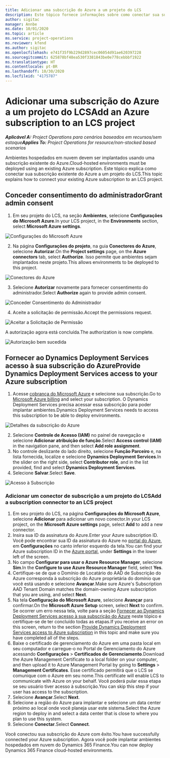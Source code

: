 ```yaml
---
title: Adicionar uma subscrição do Azure a um projeto do LCS
description: Este tópico fornece informações sobre como conectar sua subscrição do Azure a um projeto do LCS.
author: sigitac
manager: Annbe
ms.date: 10/01/2020
ms.topic: article
ms.service: project-operations
ms.reviewer: kfend
ms.author: sigitac
ms.openlocfilehash: e741f35f9b229d2897cec06054d91ae620397228
ms.sourcegitcommit: 625878bf48ea530f3381843be0e778cebbbf1922
ms.translationtype: HT
ms.contentlocale: pt-BR
ms.lasthandoff: 10/30/2020
ms.locfileid: "4175787"
---
```

# <a name="add-an-azure-subscription-to-an-lcs-project"></a><span data-ttu-id="44087-103">Adicionar uma subscrição do Azure a um projeto do LCS</span><span class="sxs-lookup"><span data-stu-id="44087-103">Add an Azure subscription to an LCS project</span></span>

<span data-ttu-id="44087-104">_**Aplicável A:** Project Operations para cenários baseados em recursos/sem estoque_</span><span class="sxs-lookup"><span data-stu-id="44087-104">_**Applies To:** Project Operations for resource/non-stocked based scenarios_</span></span>

<span data-ttu-id="44087-105">Ambientes hospedados em nuvem devem ser implantados usando uma subscrição existente do Azure.</span><span class="sxs-lookup"><span data-stu-id="44087-105">Cloud-hosted environments must be deployed using an existing Azure subscription.</span></span> <span data-ttu-id="44087-106">Este tópico explica como conectar sua subscrição existente do Azure a um projeto do LCS.</span><span class="sxs-lookup"><span data-stu-id="44087-106">This topic explains how to connect your existing Azure subscription to an LCS project.</span></span> 

## <a name="grant-admin-consent"></a><span data-ttu-id="44087-107">Conceder consentimento do administrador</span><span class="sxs-lookup"><span data-stu-id="44087-107">Grant admin consent</span></span>

1. <span data-ttu-id="44087-108">Em seu projeto do LCS, na seção **Ambientes**, selecione **Configurações do Microsoft Azure**.</span><span class="sxs-lookup"><span data-stu-id="44087-108">In your LCS project, in the **Environments** section, select **Microsoft Azure settings**.</span></span>

![Configurações do Microsoft Azure](./media/1MicrosoftAzureSettings.png)

2. <span data-ttu-id="44087-110">Na página **Configurações do projeto**, na guia **Conectores do Azure**, selecione **Autorizar**.</span><span class="sxs-lookup"><span data-stu-id="44087-110">On the **Project settings** page, on the **Azure connectors** tab, select **Authorize**.</span></span> <span data-ttu-id="44087-111">Isso permite que ambientes sejam implantados neste projeto.</span><span class="sxs-lookup"><span data-stu-id="44087-111">This allows environments to be deployed to this project.</span></span>

![Conectores do Azure](./media/2AzureConnectors.png)

3. <span data-ttu-id="44087-113">Selecione **Autorizar** novamente para fornecer consentimento do administrador.</span><span class="sxs-lookup"><span data-stu-id="44087-113">Select **Authorize** again to provide admin consent.</span></span>

![Conceder Consentimento do Administrador](./media/3GrantAdminConsent.png)

4. <span data-ttu-id="44087-115">Aceite a solicitação de permissão.</span><span class="sxs-lookup"><span data-stu-id="44087-115">Accept the permissions request.</span></span>

![Aceitar a Solicitação de Permissão](./media/4AcceptPermissionRequest.png)

<span data-ttu-id="44087-117">A autorização agora está concluída.</span><span class="sxs-lookup"><span data-stu-id="44087-117">The authorization is now complete.</span></span> 

![Autorização bem sucedida](./media/5AuthorizationComplete.png)

## <a name="provide-dynamics-deployment-services-access-to-your-azure-subscription"></a><a name="provide"></a><span data-ttu-id="44087-119">Fornecer ao Dynamics Deployment Services acesso à sua subscrição do Azure</span><span class="sxs-lookup"><span data-stu-id="44087-119">Provide Dynamics Deployment Services access to your Azure subscription</span></span>

1. <span data-ttu-id="44087-120">Acesse [cobrança do Microsoft Azure](https://portal.azure.com/#blade/Microsoft\_Azure\_Billing/SubscriptionsBlade) e selecione sua subscrição.</span><span class="sxs-lookup"><span data-stu-id="44087-120">Go to [Microsoft Azure billing](https://portal.azure.com/#blade/Microsoft\_Azure\_Billing/SubscriptionsBlade) and select your subscription.</span></span> <span data-ttu-id="44087-121">O Dynamics Deployment Services precisa acessar essa subscrição para poder implantar ambientes.</span><span class="sxs-lookup"><span data-stu-id="44087-121">Dynamics Deployment Services needs to access this subscription to be able to deploy environments.</span></span>

![Detalhes da subscrição do Azure](./media/6AzureSubscription.png)

2. <span data-ttu-id="44087-123">Selecione **Controle de Acesso (IAM)** no painel de navegação e selecione **Adicionar atribuição de função**.</span><span class="sxs-lookup"><span data-stu-id="44087-123">Select **Access control (IAM)** in the navigation pane, and then select **Add role assignment**.</span></span>
3. <span data-ttu-id="44087-124">No controle deslizante do lado direito, selecione **Função Parceiro** e, na lista fornecida, localize e selecione **Dynamics Deployment Services**.</span><span class="sxs-lookup"><span data-stu-id="44087-124">In the slider on the right side, select **Contributor role**, and in the list provided, find and select **Dynamics Deployment Services**.</span></span> 
4. <span data-ttu-id="44087-125">Selecione **Salvar**.</span><span class="sxs-lookup"><span data-stu-id="44087-125">Select **Save**.</span></span>

![Acesso à Subscrição](./media/7SubscriptionAccess.png)

### <a name="add-a-subscription-connector-to-an-lcs-project"></a><span data-ttu-id="44087-127">Adicionar um conector de subscrição a um projeto do LCS</span><span class="sxs-lookup"><span data-stu-id="44087-127">Add a subscription connector to an LCS project</span></span>

1. <span data-ttu-id="44087-128">Em seu projeto do LCS, na página **Configurações do Microsoft Azure**, selecione **Adicionar** para adicionar um novo conector.</span><span class="sxs-lookup"><span data-stu-id="44087-128">In your LCS project, on the **Microsoft Azure settings** page, select **Add** to add a new connector.</span></span>
2. <span data-ttu-id="44087-129">Insira sua ID da assinatura do Azure.</span><span class="sxs-lookup"><span data-stu-id="44087-129">Enter your Azure subscription ID.</span></span> <span data-ttu-id="44087-130">Você pode encontrar sua ID da assinatura do Azure no [portal do Azure](https://ms.portal.azure.com/), em **Configurações** no canto inferior esquerdo da tela.</span><span class="sxs-lookup"><span data-stu-id="44087-130">You can find your Azure subscription ID in the [Azure portal](https://ms.portal.azure.com/), under  **Settings**  in the lower left of the screen.</span></span>
3. <span data-ttu-id="44087-131">No campo **Configurar para usar o Azure Resource Manager**, selecione **Sim**.</span><span class="sxs-lookup"><span data-stu-id="44087-131">In the **Configure to use Azure Resource Manager** field, select **Yes**.</span></span>
4. <span data-ttu-id="44087-132">Certifique-se de que o Domínio de Locatário do AAD de Subscrição do Azure corresponda à subscrição do Azure proprietária do domínio que você está usando e selecione **Avançar**.</span><span class="sxs-lookup"><span data-stu-id="44087-132">Make sure Azure's Subscription AAD Tenant Domain matches the domain-owning Azure subscription that you are using, and select **Next**.</span></span>
5. <span data-ttu-id="44087-133">Na tela **Configuração do Microsoft Azure**, selecione **Avançar** para confirmar.</span><span class="sxs-lookup"><span data-stu-id="44087-133">On the **Microsoft Azure Setup** screen, select **Next** to confirm.</span></span> <span data-ttu-id="44087-134">Se ocorrer um erro nessa tela, volte para a seção [Fornecer ao Dynamics Deployment Services acesso à sua subscrição do Azure](#provide) neste tópico e certifique-se de ter concluído todas as etapas.</span><span class="sxs-lookup"><span data-stu-id="44087-134">If you receive an error on this screen, return to the section [Provide Dynamics Deployment Services access to Azure subscription](#provide) in this topic and make sure you have completed all of the steps.</span></span>
6. <span data-ttu-id="44087-135">Baixe o certificado de gerenciamento do Azure em uma pasta local em seu computador e carregue-o no Portal de Gerenciamento do Azure acessando **Configurações** > **Certificados de Gerenciamento**.</span><span class="sxs-lookup"><span data-stu-id="44087-135">Download the Azure Management Certificate to a local folder on your computer, and then upload it to Azure Management Portal by going to **Settings** > **Management Certificates**.</span></span> <span data-ttu-id="44087-136">Esse certificado permitirá que o LCS se comunique com o Azure em seu nome.</span><span class="sxs-lookup"><span data-stu-id="44087-136">This certificate will enable LCS to communicate with Azure on your behalf.</span></span> <span data-ttu-id="44087-137">Você poderá pular essa etapa se seu usuário tiver acesso à subscrição.</span><span class="sxs-lookup"><span data-stu-id="44087-137">You can skip this step if your user has access to the subscription.</span></span>
7. <span data-ttu-id="44087-138">Selecione **Avançar**.</span><span class="sxs-lookup"><span data-stu-id="44087-138">Select  **Next**.</span></span>
8. <span data-ttu-id="44087-139">Selecione a região do Azure para implantar e selecione um data center próximo ao local onde você planeja usar este sistema.</span><span class="sxs-lookup"><span data-stu-id="44087-139">Select the Azure region to deploy in and select a data center that is close to where you plan to use this system.</span></span>
9.  <span data-ttu-id="44087-140">Selecione **Conectar**.</span><span class="sxs-lookup"><span data-stu-id="44087-140">Select  **Connect**.</span></span>

<span data-ttu-id="44087-141">Você conectou sua subscrição do Azure com êxito.</span><span class="sxs-lookup"><span data-stu-id="44087-141">You have successfully connected your Azure subscription.</span></span> <span data-ttu-id="44087-142">Agora você pode implantar ambientes hospedados em nuvem do Dynamics 365 Finance.</span><span class="sxs-lookup"><span data-stu-id="44087-142">You can now deploy Dynamics 365 Finance cloud-hosted environments.</span></span>


